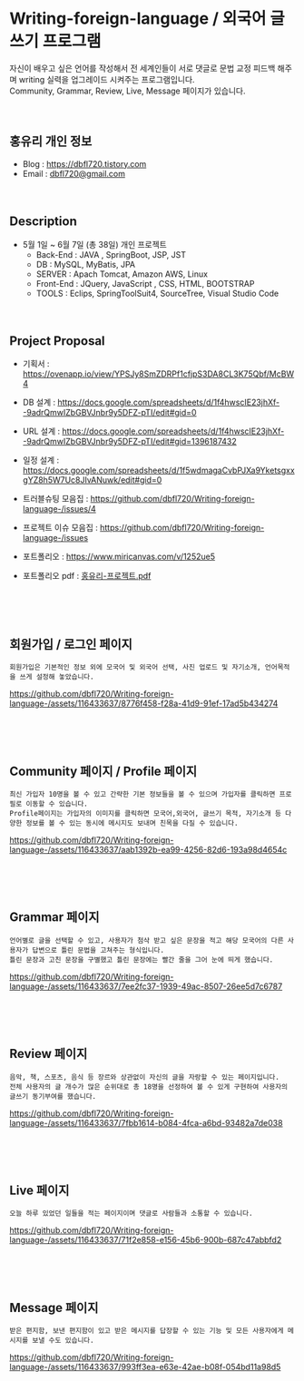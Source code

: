 # Writing-foreign-language / 외국어 글쓰기 프로그램
자신이 배우고 싶은 언어를 작성해서 전 세계인들이 서로 댓글로 문법 교정 피드백 해주며 writing 실력을 업그레이드 시켜주는  프로그램입니다.<br>
Community, Grammar, Review, Live, Message 페이지가 있습니다. <br><br><br>




## 홍유리 개인 정보
- Blog : https://dbfl720.tistory.com
- Email : dbfl720@gmail.com
<br><br><br>

## Description
- 5월 1일 ~ 6월 7일 (총 38일)  개인 프로젝트
  -  Back-End  :     JAVA ,     SpringBoot,     JSP,    JST  <br>    
  -  DB  :  MySQL, MyBatis, JPA <br>  
  -  SERVER  :     Apach Tomcat,       Amazon AWS,       Linux <br>
  -  Front-End   :    JQuery,      JavaScript ,    CSS,      HTML,     BOOTSTRAP <br>
  -  TOOLS :     Eclips,  SpringToolSuit4,   SourceTree,   Visual Studio Code <br><br><br>


## Project Proposal

- 기획서 : https://ovenapp.io/view/YPSJy8SmZDRPf1cfjpS3DA8CL3K75Qbf/McBW4
- DB 설계 : https://docs.google.com/spreadsheets/d/1f4hwscIE23jhXf--9adrQmwIZbGBVJnbr9y5DFZ-pTI/edit#gid=0
- URL 설계 : https://docs.google.com/spreadsheets/d/1f4hwscIE23jhXf--9adrQmwIZbGBVJnbr9y5DFZ-pTI/edit#gid=1396187432
- 일정 설계 : https://docs.google.com/spreadsheets/d/1f5wdmagaCvbPJXa9YketsgxxgYZ8h5W7Uc8JIvANuwk/edit#gid=0
- 트러블슈팅 모음집 : https://github.com/dbfl720/Writing-foreign-language-/issues/4
- 프로젝트 이슈 모음집 : https://github.com/dbfl720/Writing-foreign-language-/issues
- 포트폴리오 : https://www.miricanvas.com/v/1252ue5 
- 포트폴리오 pdf : [홍유리-프로젝트.pdf](https://github.com/dbfl720/Writing-foreign-language-/files/11772437/-.pdf)

  <br><br><br>






## 회원가입 / 로그인 페이지


    회원가입은 기본적인 정보 외에 모국어 및 외국어 선택, 사진 업로드 및 자기소개, 언어목적을 쓰게 설정해 놓았습니다.
    


https://github.com/dbfl720/Writing-foreign-language-/assets/116433637/8776f458-f28a-41d9-91ef-17ad5b434274




<br><br><br>



## Community 페이지 / Profile 페이지



    최신 가입자 10명을 볼 수 있고 간략한 기본 정보들을 볼 수 있으며 가입자를 클릭하면 프로필로 이동할 수 있습니다. 
    Profile페이지는 가입자의 이미지를 클릭하면 모국어,외국어, 글쓰기 목적, 자기소개 등 다양한 정보를 볼 수 있는 동시에 메시지도 보내며 친목을 다질 수 있습니다.

    

https://github.com/dbfl720/Writing-foreign-language-/assets/116433637/aab1392b-ea99-4256-82d6-193a98d4654c



<br><br><br>


## Grammar 페이지



    언어별로 글을 선택할 수 있고, 사용자가 첨삭 받고 싶은 문장을 적고 해당 모국어의 다른 사용자가 답변으로 틀린 문법을 고쳐주는 형식입니다.
    틀린 문장과 고친 문장을 구별했고 틀린 문장에는 빨간 줄을 그어 눈에 띄게 했습니다. 
    


https://github.com/dbfl720/Writing-foreign-language-/assets/116433637/7ee2fc37-1939-49ac-8507-26ee5d7c6787


<br><br><br>


## Review 페이지


    음악, 책, 스포츠, 음식 등 장르와 상관없이 자신의 글을 자랑할 수 있는 페이지입니다.
    전체 사용자의 글 개수가 많은 순위대로 총 18명을 선정하여 볼 수 있게 구현하여 사용자의 글쓰기 동기부여를 했습니다.
    


https://github.com/dbfl720/Writing-foreign-language-/assets/116433637/7fbb1614-b084-4fca-a6bd-93482a7de038


<br><br><br>


## Live 페이지


    오늘 하루 있었던 일들을 적는 페이지이며 댓글로 사람들과 소통할 수 있습니다.
    

https://github.com/dbfl720/Writing-foreign-language-/assets/116433637/71f2e858-e156-45b6-900b-687c47abbfd2



<br><br><br>



## Message 페이지


    받은 편지함, 보낸 편지함이 있고 받은 메시지를 답장할 수 있는 기능 및 모든 사용자에게 메시지를 보낼 수도 있습니다.
    


https://github.com/dbfl720/Writing-foreign-language-/assets/116433637/993ff3ea-e63e-42ae-b08f-054bd11a98d5


<br><br><br>





